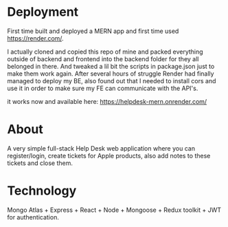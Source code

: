 # Deployment

First time built and deployed a MERN app and first time used https://render.com/.

I actually cloned and copied this repo of mine and packed everything outside of backend and frontend into the backend folder for they all belonged in there. And tweaked a lil bit the scripts in package.json just to make them work again.
After several hours of struggle Render had finally managed to deploy my BE, also found out that I needed to install cors and use it in order to make sure my FE can communicate with the API's.

it works now and available here: https://helpdesk-mern.onrender.com/

# About

A very simple full-stack Help Desk web application where you can register/login, create tickets for Apple products, also add notes to these tickets and close them.

# Technology

Mongo Atlas + Express + React + Node + Mongoose + Redux toolkit + JWT for authentication.
